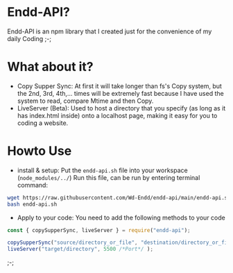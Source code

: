 # Endd-API? 
Endd-API is an npm library that I created just for the convenience of my daily Coding ;-;
# What about it?
- Copy Supper Sync: At first it will take longer than fs's Copy system, but the 2nd, 3rd, 4th,... times will be extremely fast because I have used the system to read, compare Mtime
and then Copy.
- LiveServer (Beta): Used to host a directory that you specify (as long as it has index.html inside) onto a localhost page, making it easy for you to coding a website.
# Howto Use
- install & setup: 
Put the ``endd-api.sh`` file into your workspace (``node_modules/../``)
Run this file, can be run by entering terminal command:
```sh
wget https://raw.githubusercontent.com/Wd-Endd/endd-api/main/endd-api.sh
bash endd-api.sh
```
- Apply to your code:
You need to add the following methods to your code
```JavaScript
const { copySupperSync, liveServer } = require("endd-api");

copySupperSync("source/directory_or_file", "destination/directory_or_file");
liveServer("target/directory", 5500 /*Port*/ );
```

;-;
